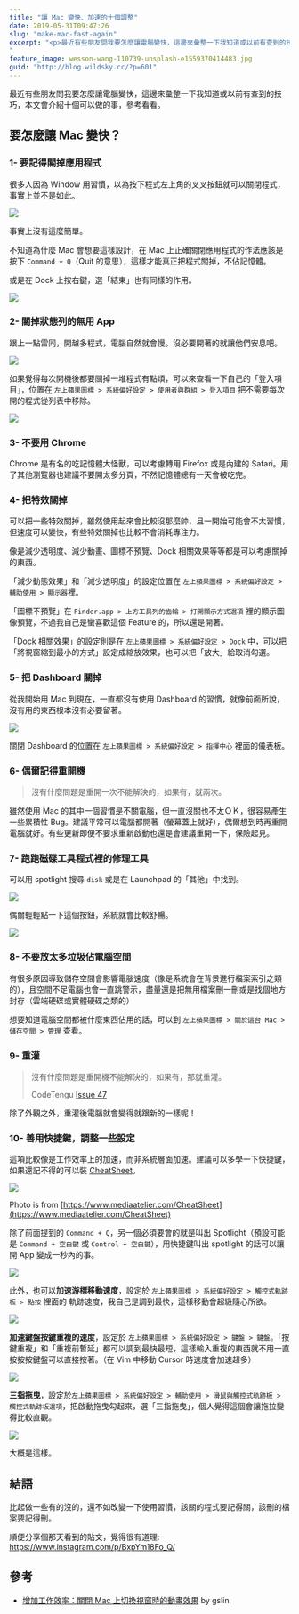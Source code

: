 ```yaml
---
title: "讓 Mac 變快、加速的十個調整"
date: 2019-05-31T09:47:26
slug: "make-mac-fast-again"
excerpt: "<p>最近有些朋友問我要怎麼讓電腦變快，這邊來彙整一下我知道或以前有查到的技巧，本文會介紹十個可以做的事，參考看看。</p>
"
feature_image: wesson-wang-110739-unsplash-e1559370414483.jpg
guid: "http://blog.wildsky.cc/?p=601"
---
```

最近有些朋友問我要怎麼讓電腦變快，這邊來彙整一下我知道或以前有查到的技巧，本文會介紹十個可以做的事，參考看看。

要怎麼讓 Mac 變快？
------------

### 1- 要記得關掉應用程式

很多人因為 Window 用習慣，以為按下程式左上角的叉叉按鈕就可以關閉程式，事實上並不是如此。

![](/images/螢幕快照-2019-06-01-14.23.51.png)

事實上沒有這麼簡單。

不知道為什麼 Mac 會想要這樣設計，在 Mac 上正確關閉應用程式的作法應該是按下 `Command + Q`（Quit 的意思），這樣才能真正把程式關掉，不佔記憶體。

或是在 Dock 上按右鍵，選「結束」也有同樣的作用。

![](/images/螢幕快照-2019-06-01-14.27.31.png)

### 2- 關掉狀態列的無用 App

跟上一點雷同，開越多程式，電腦自然就會慢。沒必要開著的就讓他們安息吧。

![](/images/螢幕快照-2019-06-01-14.23.51.png)

如果覺得每次開機後都要關掉一堆程式有點煩，可以來查看一下自己的「登入項目」，位置在 `左上蘋果圖標 > 系統偏好設定 > 使用者與群組 > 登入項目` 把不需要每次開的程式從列表中移除。

![](/images/螢幕快照-2019-06-01-14.31.01.png)

### 3- 不要用 Chrome

Chrome 是有名的吃記憶體大怪獸，可以考慮轉用 Firefox 或是內建的 Safari。用了其他瀏覽器也建議不要開太多分頁，不然記憶體總有一天會被吃完。

### 4- 把特效關掉

可以把一些特效關掉，雖然使用起來會比較沒那麼帥，且一開始可能會不太習慣，但速度可以變快，有些特效關掉也比較不會消耗專注力。

像是減少透明度、減少動畫、圖標不預覽、Dock 相關效果等等都是可以考慮關掉的東西。

「減少動態效果」和「減少透明度」的設定位置在 `左上蘋果圖標 > 系統偏好設定 > 輔助使用 > 顯示器`裡。

「圖標不預覽」在 `Finder.app > 上方工具列的齒輪 > 打開顯示方式選項` 裡的顯示圖像預覽，不過我自己是蠻喜歡這個 Feature 的，所以還是開著。

「Dock 相關效果」的設定則是在 `左上蘋果圖標 > 系統偏好設定 > Dock` 中，可以把「將視窗縮到最小的方式」設定成縮放效果，也可以把「放大」給取消勾選。

### 5- 把 Dashboard 關掉

從我開始用 Mac 到現在，一直都沒有使用 Dashboard 的習慣，就像前面所說，沒有用的東西根本沒有必要留著。

![](/images/11155108_462055183959353_2520197539648647129_o.jpg?fit=640%2C394&ssl=1)

關閉 Dashboard 的位置在 `左上蘋果圖標 > 系統偏好設定 > 指揮中心` 裡面的儀表板。

### 6- 偶爾記得重開機

> 沒有什麼問題是重開一次不能解決的，如果有，就兩次。

雖然使用 Mac 的其中一個習慣是不關電腦，但一直沒關也不太ＯＫ，很容易產生一些累積性 Bug。建議平常可以電腦都開著（螢幕蓋上就好），偶爾想到時再重開電腦就好。有些更新即便不要求重新啟動也還是會建議重開一下，保險起見。

### 7- 跑跑磁碟工具程式裡的修理工具

可以用 spotlight 搜尋 `disk` 或是在 Launchpad 的「其他」中找到。

![](/images/螢幕快照-2019-06-01-14.49.07.png)

偶爾輕輕點一下這個按鈕，系統就會比較舒暢。

![](/images/螢幕快照-2019-06-01-14.51.09.png)

### 8- 不要放太多垃圾佔電腦空間

有很多原因導致儲存空間會影響電腦速度（像是系統會在背景進行檔案索引之類的），且空間不足電腦也會一直跳警示，盡量還是把無用檔案刪一刪或是找個地方封存（雲端硬碟或實體硬碟之類的）

想要知道電腦空間都被什麼東西佔用的話，可以到 `左上蘋果圖標 > 關於這台 Mac > 儲存空間 > 管理` 查看。

### 9- 重灌

> 沒有什麼問題是重開機不能解決的，如果有，那就重灌。
>
> CodeTengu [Issue 47](https://weekly.codetengu.com/issues/47#start)

除了外觀之外，重灌後電腦就會變得就跟新的一樣呢！

### 10- 善用快捷鍵，調整一些設定

這項比較像是工作效率上的加速，而非系統層面加速。建議可以多學一下快捷鍵，如果還記不得的可以裝 [CheatSheet](https://www.mediaatelier.com/CheatSheet/?ref=producthunt)。

![](/images/main.png)

Photo is from [https://www.mediaatelier.com/CheatSheet](https://www.mediaatelier.com/CheatSheet)

除了前面提到的 `Command + Q`，另一個必須要會的就是叫出 Spotlight（預設可能是 `Command + 空白鍵` 或 `Control + 空白鍵`），用快捷鍵叫出 spotlight 的話可以讓開 App 變成一秒內的事。

![](/images/螢幕快照-2019-06-01-15.06.39.png)

此外，也可以**加速游標移動速度**，設定於 `左上蘋果圖標 > 系統偏好設定 > 觸控式軌跡板 > 點按` 裡面的 軌跡速度，我自己是調到最快，這樣移動會超級隨心所欲。

![](/images/speed-up-mouse.png)

**加速鍵盤按鍵重複的速度**，設定於 `左上蘋果圖標 > 系統偏好設定 > 鍵盤 > 鍵盤`。「按鍵重複」和「重複前暫延」都可以調到最快最短，這樣輸入重複的東西就不用一直按按按鍵盤可以直接按著。（在 Vim 中移動 Cursor 時速度會加速超多）

![](/images/螢幕快照-2019-06-01-15.07.36.png)

**三指拖曳**，設定於`左上蘋果圖標 > 系統偏好設定 > 輔助使用 > 滑鼠與觸控式軌跡板 > 觸控式軌跡板選項`，把啟動拖曳勾起來，選「三指拖曳」，個人覺得這個會讓拖拉變得比較直觀。

![](/images/螢幕快照-2019-06-01-15.07.08.png)

大概是這樣。

結語
--

比起做一些有的沒的，還不如改變一下使用習慣，該關的程式要記得關，該刪的檔案要記得刪。

順便分享個那天看到的貼文，覺得很有道理: <https://www.instagram.com/p/BxpYm18Fo_Q/>

參考
--

*   [增加工作效率：關閉 Mac 上切換視窗時的動畫效果](https://blog.gslin.org/archives/2019/03/10/8801/) by gslin
